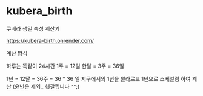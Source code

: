 # kubera_birth
쿠베라 생일 속성 계산기

https://kubera-birth.onrender.com/

계산 방식

하루는 똑같이 24시간
1주 = 12일
한달 = 3주 = 36일

1년 = 12달 = 36주 = 36 * 36 일 
지구에서의 1년을 윌라르브 1년으로 스케일링 하여 계산 (윤년은 제외.. 헷갈립니다 ^^;)